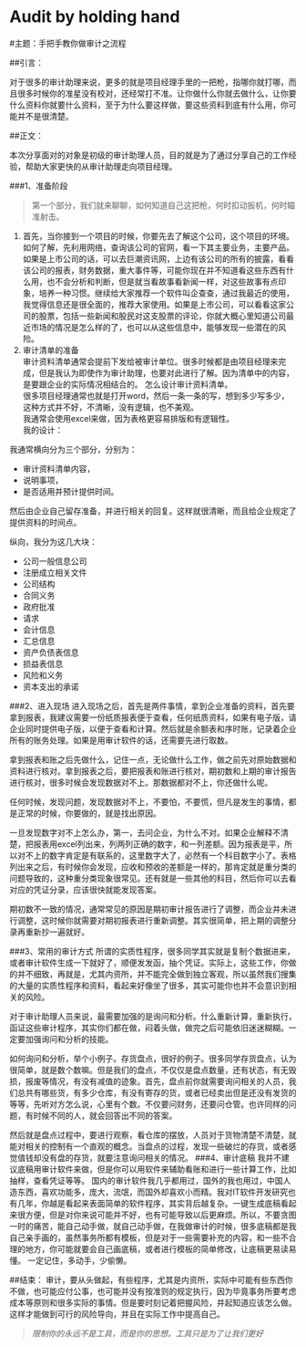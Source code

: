 # Audit by holding hand

#主题：手把手教你做审计之流程

##引言：

对于很多的审计助理来说，更多的就是项目经理手里的一把枪，指哪你就打哪，而且很多时候你的准星没有校对，还经常打不准。让你做什么你就去做什么，让你要什么资料你就要什么资料，至于为什么要这样做，要这些资料到底有什么用，你可能并不是很清楚。

##正文：

本次分享面对的对象是初级的审计助理人员，目的就是为了通过分享自己的工作经验，帮助大家更快的从审计助理走向项目经理。

###1、准备阶段
>第一个部分，我们就来聊聊，如何知道自己这把枪，何时扣动扳机，何时瞄准射击。

1. 	首先，当你接到一个项目的时候，你要先去了解这个公司，这个项目的环境。如何了解，先利用网络，查询该公司的官网，看一下其主要业务，主要产品。如果是上市公司的话，可以去巨潮资讯网，上边有该公司的所有的披露，看看该公司的报表，财务数据，重大事件等，可能你现在并不知道看这些东西有什么用，也不会分析和判断，但是就当看故事看新闻一样，对这些故事有点印象，培养一种习惯。继续给大家推荐一个软件叫企查查，通过我最近的使用，我觉得信息还是很全面的，推荐大家使用。如果是上市公司，可以看看这家公司的股票，包括一些新闻和股民对这支股票的评论，你就大概心里知道公司最近市场的情况是怎么样的了，也可以从这些信息中，能够发现一些潜在的风险。
2.	审计清单的准备  
审计资料清单通常会提前下发给被审计单位。很多时候都是由项目经理来完成，但是我认为即使作为审计助理，也要对此进行了解。因为清单中的内容，是要跟企业的实际情况相结合的。
怎么设计审计资料清单。  
很多项目经理通常也就是打开word，然后一条一条的写，想到多少写多少，这种方式并不好，不清晰，没有逻辑，也不美观。  
我通常会使用excel来做，因为表格更容易排版和有逻辑性。   
我的设计：  

我通常横向分为三个部分，分别为：      
 - 审计资料清单内容，
 - 说明事项，
 - 是否适用并预计提供时间。
   
然后由企业自己留存准备，并进行相关的回复。这样就很清晰，而且给企业规定了提供资料的时间点。

纵向，我分为这几大块：

- 公司一般信息公司  
 - 注册成立相关文件
 - 公司结构
 - 合同义务
 - 政府批准
 - 请求
- 会计信息
 - 汇总信息
 - 资产负债表信息
 - 损益表信息
 - 风险和义务
 - 资本支出的承诺

###2、进入现场
进入现场之后，首先是两件事情，拿到企业准备的资料，首先要拿到报表，我建议需要一份纸质报表便于查看，任何纸质资料，如果有电子版，请企业同时提供电子版，以便于查看和计算。然后就是余额表和序时账，记录着企业所有的账务处理。如果是用审计软件的话，还需要先进行取数。

拿到报表和账之后先做什么，记住一点，无论做什么工作，做之前先对原始数据和资料进行核对。拿到报表之后，要把报表和账进行核对，期初数和上期的审计报告进行核对，很多时候会发现数据对不上。那数据都对不上，你还做什么呢。

任何时候，发现问题，发现数据对不上，不要怕，不要慌，但凡是发生的事情，都是正常的时候，你要做的，就是找出原因。

一旦发现数字对不上怎么办，第一，去问企业，为什么不对。如果企业解释不清楚，把报表用excel列出来，列两列正确的数字，和一列差额。因为报表是平，所以对不上的数字肯定是有联系的，这里数字大了，必然有一个科目数字小了。表格列出来之后，有时候你会发现，应收和预收的差额是一样的，那肯定就是重分类的问题导致的，这种重分类现象很常见。还有就是一些其他的科目，然后你可以去看对应的凭证分录，应该很快就能发现答案。

期初数不一致的情况，通常常见的原因是期初审计报告进行了调整，而企业并未进行调整，这时候你就需要对期初报表进行重新调整。其实很简单，把上期的调整分录再重新抄一遍就好。



###3、常用的审计方式
所谓的实质性程序，很多同学其实就是复制个数据进来，或者审计软件生成一下就好了，顺便发发函，抽个凭证。实际上，这些工作，你做的并不细致，再就是，尤其内资所，并不能完全做到独立客观，所以虽然我们搜集的大量的实质性程序和资料，看起来好像坐了很多，其实可能你也并不会意识到相关的风险。

对于审计助理人员来说，最需要加强的是询问和分析。什么重新计算，重新执行，函证这些审计程序，其实你们都在做，闷着头做，做完之后可能依旧迷迷糊糊。一定要加强询问和分析的技能。

如何询问和分析，举个小例子。存货盘点，很好的例子。很多同学存货盘点，认为很简单，就是数个数嘛。但是我们的盘点，不仅仅是盘点数量，还有状态，有无毁损，报废等情况，有没有减值的迹象。首先，盘点前你就需要询问相关的人员，我们总共有哪些货，有多少仓库，有没有寄存的货，或者已经卖出但是还没有发货的等等，先听对方怎么说，心里有个数。不仅要问财务，还要问仓管。也许同样的问题，有时候不同的人，就会回答出不同的答案。

然后就是盘点过程中，要进行观察，看仓库的摆放，人员对于货物清楚不清楚，就能对相关的控制有一个直观的概念。当盘点的过程，发现一些破烂的存货，或者感觉值钱却没有盘的存货，就要注意询问相关的情况。
###4、审计底稿
我并不建议底稿用审计软件来做，但是你可以用软件来辅助看账和进行一些计算工作，比如抽样，查看凭证等等。
国内的审计软件我几乎都用过，国外的我也用过，中国人造东西，喜欢功能多，庞大，流氓，而国外却喜欢小而精。我对IT软件开发研究也有几年，你越是看起来表面简单的软件程序，其实背后越复杂。一键生成底稿看起来很方便，但是对你来说可能并不好，也有可能导致以后更麻烦。所以，不要贪图一时的痛苦，能自己动手做，就自己动手做，在我做审计的时候，很多底稿都是我自己亲手画的，虽然事务所都有模板，但是对于一些需要补充的内容，和一些不合理的地方，你可能就要会自己画底稿，或者进行模板的简单修改，让底稿更易读易懂。
一定记住，多动手，少偷懒。

##结束：
审计，要从头做起，有些程序，尤其是内资所，实际中可能有些东西你不做，也可能应付公事，也可能并没有按准则的规定执行，因为毕竟事务所要考虑成本等原则和很多实际的事情。但是要时刻记着把握风险，并起知道应该怎么做。这样才能做到可行的风险导向，并且在实际工作中提高自己。

>*限制你的永远不是工具，而是你的思想。工具只是为了让我们更好*



